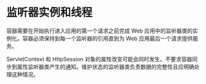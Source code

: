 # 监听器实例和线程

容器需要在开始执行进入应用的第一个请求之前完成 Web 应用中的监听器类的实例化。容器必须保持到每一个监听器的引用直到为 Web 应用最后一个请求提供服务。

ServletContext 和 HttpSession 对象的属性改变可能会同时发生。不要求容器同步到属性监听器类产生的通知。维护状态的监听器类负责数据的完整性且应明确处理这种情况。